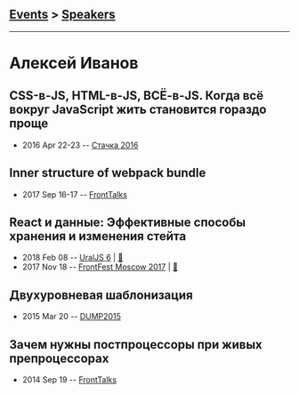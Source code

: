 ## [Events](../README.md) > [Speakers](../speakers.md)
---

# Алексей Иванов

## CSS-в-JS, HTML-в-JS, ВСЁ-в-JS. Когда всё вокруг JavaScript жить становится гораздо проще
- 2016 Apr 22-23 -- [Стачка 2016](https://www.youtube.com/watch?v=pPR0M-6eP20&list=PL8EJzNcJZNp19Edpjwv-8eHWdm3RpLsNI&index=8&t=0s)    
## Inner structure of webpack bundle
- 2017 Sep 16-17 -- [FrontTalks](https://events.yandex.ru/lib/talks/4854/)    
## React и данные: Эффективные способы хранения и изменения стейта
- 2018 Feb 08 -- [UralJS 6](https://youtu.be/W0vZQaWqopw)  | [:notebook:](https://goo.gl/TXDCYL)  
- 2017 Nov 18 -- [FrontFest Moscow 2017](https://youtu.be/6m950Hqr_eI)  | [:notebook:](https://speakerdeck.com/frontfest/alieksiei-ivanov)  
## Двухуровневая шаблонизация
- 2015 Mar 20 -- [DUMP2015](https://www.youtube.com/watch?v=7Zj-Ihc8okc)    
## Зачем нужны постпроцессоры при живых препроцессорах
- 2014 Sep 19 -- [FrontTalks](https://events.yandex.ru/lib/talks/2229/)    
